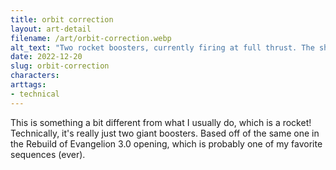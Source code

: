 ```yaml
---
title: orbit correction
layout: art-detail
filename: /art/orbit-correction.webp
alt_text: "Two rocket boosters, currently firing at full thrust. The ship is trying to avoid orbital collision."
date: 2022-12-20
slug: orbit-correction
characters:
arttags:
- technical
---
```


This is something a bit different from what I usually do, which is a rocket! Technically, it's really just two giant boosters.
Based off of the same one in the Rebuild of Evangelion 3.0 opening, which is probably one of my favorite sequences (ever).

